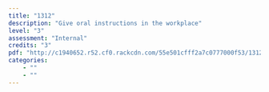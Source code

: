 ```yaml
---
title: "1312"
description: "Give oral instructions in the workplace"
level: "3"
assessment: "Internal"
credits: "3"
pdf: "http://c1940652.r52.cf0.rackcdn.com/55e501cfff2a7c0777000f53/1312.pdf"
categories:
    - ""
    - ""
---
```

